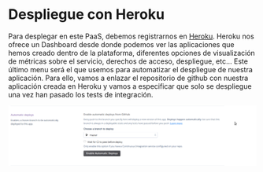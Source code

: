 # Despliegue con Heroku

Para desplegar en este PaaS, debemos registrarnos en [Heroku](https://www.heroku.com). Heroku nos ofrece un Dashboard desde donde podemos ver las aplicaciones que hemos creado dentro de la plataforma, diferentes opciones de visualización de métricas sobre el servicio, derechos de acceso, despliegue, etc... Este último menu será el que usemos para automatizar el despliegue de nuestra aplicación. Para ello, vamos a enlazar el repositorio de github con nuestra aplicación creada en Heroku y vamos a especificar que solo se despliegue una vez han pasado los tests de integración.

![](https://github.com/JoseAntonioMHerrera/MeteoApp/blob/master/doc/img/heroku1.png)
